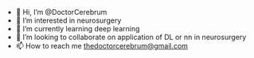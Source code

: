 - 👋 Hi, I’m @DoctorCerebrum
- 👀 I’m interested in neurosurgery 
- 🌱 I’m currently learning deep learning
- 💞️ I’m looking to collaborate on application of DL or nn in neurosurgery
- 📫 How to reach me thedoctorcerebrum@gmail.com

<!---
DoctorCerebrum/DoctorCerebrum is a ✨ special ✨ repository because its `README.md` (this file) appears on your GitHub profile.
You can click the Preview link to take a look at your changes.
--->
